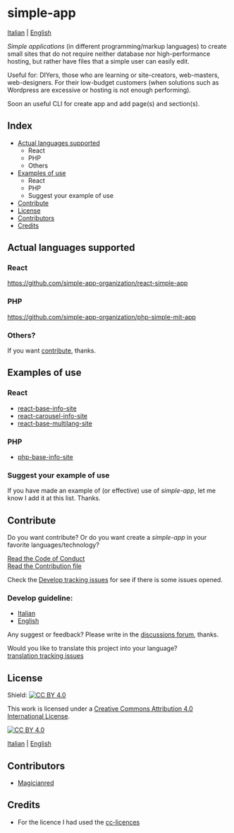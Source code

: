 # simple-app  

[Italian](content/it/README.md) | [English](content/en/README.md)

*Simple applications* (in different programming/markup languages) to create small sites that do not require neither database nor high-performance hosting, but rather have files that a simple user can easily edit.  
  
Useful for: DIYers, those who are learning or site-creators, web-masters, web-designers. For their low-budget customers (when solutions such as Wordpress are excessive or hosting is not enough performing).  

Soon an useful CLI for create app and add page(s) and section(s).

## Index

- [Actual languages supported](#actual-languages-supported)
    - React
    - PHP
    - Others
- [Examples of use](#examples-of-use)
    - React
    - PHP
    - Suggest your example of use
- [Contribute](#contribute)  
- [License](#license)
- [Contributors](#contributors)
- [Credits](#credits)

## Actual languages supported

### React

https://github.com/simple-app-organization/react-simple-app

### PHP

https://github.com/simple-app-organization/php-simple-mit-app

### Others?

If you want [contribute](#contribute), thanks.

## Examples of use  
### React  
- [react-base-info-site](http://magicianred.altervista.org/gigs/react-base-info-site)  
- [react-carousel-info-site](http://magicianred.altervista.org/gigs/react-carousel-info-site)
- [react-base-multilang-site](http://magicianred.altervista.org/gigs/react-base-multilang-site)

### PHP  
- [php-base-info-site](http://magicianred.altervista.org/gigs/php-base-info-site)

### Suggest your example of use

If you have made an example of (or effective) use of *simple-app*, let me know I add it at this list. Thanks.  

## Contribute

Do you want contribute? Or do you want create a *simple-app* in your favorite languages/technology?

[Read the Code of Conduct](https://github.com/simple-app-organization/.github/blob/main/CODE_OF_CONDUCT.md)  
[Read the Contribution file](https://github.com/simple-app-organization/.github/blob/main/CONTRIBUTING.md)  

Check the [Develop tracking issues](https://github.com/simple-app-organization/simple-app/projects/2) for see if there is some issues opened.  

### Develop guideline:
- [Italian](content/it/DEVELOP.md)
- [English](content/en/DEVELOP.md)

Any suggest or feedback?
Please write in the [discussions forum](https://github.com/simple-app-organization/simple-app/discussions), thanks.

Would you like to translate this project into your language?  
[translation tracking issues](https://github.com/simple-app-organization/simple-app/projects/1)

## License

Shield: [![CC BY 4.0][cc-by-shield]][cc-by]

This work is licensed under a
[Creative Commons Attribution 4.0 International License][cc-by].

[![CC BY 4.0][cc-by-image]][cc-by]

[cc-by]: http://creativecommons.org/licenses/by/4.0/
[cc-by-image]: https://i.creativecommons.org/l/by/4.0/88x31.png
[cc-by-shield]: https://img.shields.io/badge/License-CC%20BY%204.0-lightgrey.svg

[Italian](it/LICENCE) | [English](en/LICENCE)

## Contributors

- [Magicianred](https://github.com/Magicianred)

## Credits

- For the licence I had used the [cc-licences](https://github.com/santisoler/cc-licenses)



